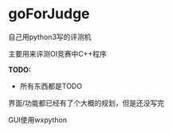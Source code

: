 # goForJudge
自己用python3写的评测机

主要用来评测OI竞赛中C++程序

**TODO:**

 - 所有东西都是TODO

界面/功能都已经有了个大概的规划，但是还没写完

GUI使用wxpython
